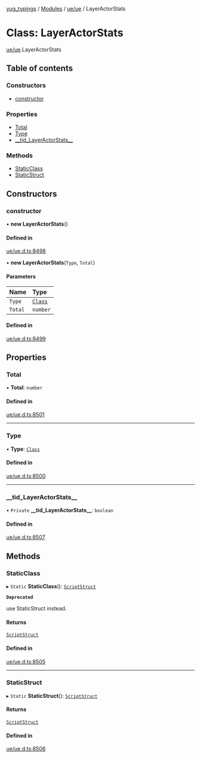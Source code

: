 [yug_typings](../README.md) / [Modules](../modules.md) / [ue/ue](../modules/ue_ue.md) / LayerActorStats

# Class: LayerActorStats

[ue/ue](../modules/ue_ue.md).LayerActorStats

## Table of contents

### Constructors

- [constructor](ue_ue.LayerActorStats.md#constructor)

### Properties

- [Total](ue_ue.LayerActorStats.md#total)
- [Type](ue_ue.LayerActorStats.md#type)
- [\_\_tid\_LayerActorStats\_\_](ue_ue.LayerActorStats.md#__tid_layeractorstats__)

### Methods

- [StaticClass](ue_ue.LayerActorStats.md#staticclass)
- [StaticStruct](ue_ue.LayerActorStats.md#staticstruct)

## Constructors

### constructor

• **new LayerActorStats**()

#### Defined in

[ue/ue.d.ts:8498](https://github.com/YugMetaverse/yug_typings/blob/b7d9b19/ue/ue.d.ts#L8498)

• **new LayerActorStats**(`Type`, `Total`)

#### Parameters

| Name | Type |
| :------ | :------ |
| `Type` | [`Class`](ue_ue.Class.md) |
| `Total` | `number` |

#### Defined in

[ue/ue.d.ts:8499](https://github.com/YugMetaverse/yug_typings/blob/b7d9b19/ue/ue.d.ts#L8499)

## Properties

### Total

• **Total**: `number`

#### Defined in

[ue/ue.d.ts:8501](https://github.com/YugMetaverse/yug_typings/blob/b7d9b19/ue/ue.d.ts#L8501)

___

### Type

• **Type**: [`Class`](ue_ue.Class.md)

#### Defined in

[ue/ue.d.ts:8500](https://github.com/YugMetaverse/yug_typings/blob/b7d9b19/ue/ue.d.ts#L8500)

___

### \_\_tid\_LayerActorStats\_\_

• `Private` **\_\_tid\_LayerActorStats\_\_**: `boolean`

#### Defined in

[ue/ue.d.ts:8507](https://github.com/YugMetaverse/yug_typings/blob/b7d9b19/ue/ue.d.ts#L8507)

## Methods

### StaticClass

▸ `Static` **StaticClass**(): [`ScriptStruct`](ue_ue.ScriptStruct.md)

**`Deprecated`**

use StaticStruct instead.

#### Returns

[`ScriptStruct`](ue_ue.ScriptStruct.md)

#### Defined in

[ue/ue.d.ts:8505](https://github.com/YugMetaverse/yug_typings/blob/b7d9b19/ue/ue.d.ts#L8505)

___

### StaticStruct

▸ `Static` **StaticStruct**(): [`ScriptStruct`](ue_ue.ScriptStruct.md)

#### Returns

[`ScriptStruct`](ue_ue.ScriptStruct.md)

#### Defined in

[ue/ue.d.ts:8506](https://github.com/YugMetaverse/yug_typings/blob/b7d9b19/ue/ue.d.ts#L8506)
